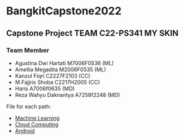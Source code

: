 # BangkitCapstone2022

## Capstone Project TEAM C22-PS341 MY SKIN
### Team Member 
- Agustina Dwi Hartati M7006F0536 (ML)
- Amellia Megadita M2006F0535 (ML)
- Kanzul Fiqri C2227F2103 (CC)
- M.Fajjris Shoba C2217H2005 (CC) 
- Haris A7006f0635 (MD)
- Reza Wahyu Daknantya A7258f2248 (MD) 

File for each path:
- [Machine Learning](https://github.com/KanzulF/BangkitCapstone2022/tree/Machine-Learning)
- [Cloud Computing](https://github.com/KanzulF/BangkitCapstone2022/tree/main)
- [Android](https://github.com/Haristhalib/mySKIN)

